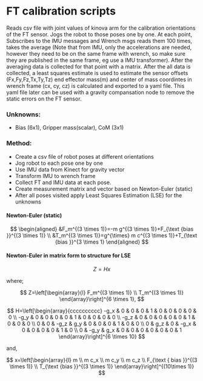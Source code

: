 # FT calibration scripts
Reads csv file with joint values of kinova arm for the calibration orientations of the FT sensor. Jogs the robot to those poses one by one. At each point, Subscribes to the IMU messages and Wrench msgs reads them 100 times, takes the average (Note that from IMU, only the accelerations are needed, however they need to be on the same frame with wrench, so make sure they are published in the same frame, eg use a IMU transformer). After the averaging data is collected for that point with a matrix. After the all data is collected, a least squares estimate is used to estimate the sensor offsets (Fx,Fy,Fz,Tx,Ty,Tz) end effector mass(m) and center of mass coordintes in wrench frame (cx, cy, cz) is calculated and exported to a yaml file. This yaml file later can be used with a gravity compansation node to remove the static errors on the FT sensor. 

### Unknowns: 
- Bias (6x1), Gripper mass(scalar), CoM (3x1)
### Method:
- Create a csv file of robot poses at different orientations
- Jog robot to each pose one by one
- Use IMU data from Kinect for gravity vector
- Transform IMU to wrench frame
- Collect FT and IMU data at each pose.
- Create measurement matrix and vector based on Newton-Euler (static)
- After all poses visited apply Least Squares Estimation (LSE) for the unknowns

#### Newton-Euler (static)
$$
\begin{aligned}
&F_m^{(3 \times 1)}=-m g^{(3 \times 1)}+F_{\text {bias }}^{(3 \times 1)} \\
&T_m^{(3 \times 1)}=g^{\times} m c^{(3 \times 1)}+T_{\text {bias }}^{3 \times 1}
\end{aligned}
$$

#### Newton-Euler in matrix form to structure for LSE 
$$
Z = Hx
$$

where; 

$$
Z=\left[\begin{array}{l}
F_m^{(3 \times 1)} \\
T_m^{(3 \times 1)}
\end{array}\right]^{6 \times 1},
$$

$$
H=\left[\begin{array}{cccccccccc}
-g_x & 0 & 0 & 0 & 1 & 0 & 0 & 0 & 0 & 0 \\
-g_y & 0 & 0 & 0 & 0 & 1 & 0 & 0 & 0 & 0 \\
-g_z & 0 & 0 & 0 & 0 & 0 & 1 & 0 & 0 & 0 \\
0 & 0 & -g_z & g_y & 0 & 0 & 0 & 1 & 0 & 0 \\
0 & g_z & 0 & -g_x & 0 & 0 & 0 & 0 & 1 & 0 \\
0 & -g_y & g_x & 0 & 0 & 0 & 0 & 0 & 0 & 1
\end{array}\right]^{6 \times 10}
$$ 

and,

$$
x=\left[\begin{array}{l}
m \\
m c_x \\
m c_y \\
m c_z \\
F_{\text { bias }}^{(3 \times 1)} \\
T_{\text {bias }}^{(3 \times 1)}
\end{array}\right]^{(10\times 1)}
$$
